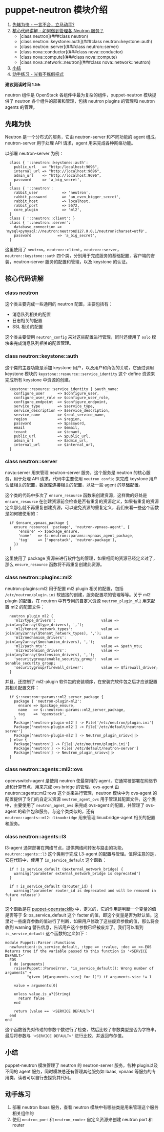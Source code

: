 # puppet-neutron 模块介绍
1. [先睹为快 - 一言不合，立马动手?](##先睹为快)
2. [核心代码讲解 - 如何做到管理各 Neutron 服务？](##核心代码讲解)
    - [class neutron](###class neutron)
    - [class neutron::keystone::auth](###class neutron::keystone::auth)
    - [class neutron::server](###class neutron::server)
    - [class nova::conductor](###class nova::conductor)
    - [class nova::compute](###class nova::compute)
    - [class nova::network::neutron](###class nova::network::neutron)
3. [小结](##小结)
4. [动手练习 - 光看不练假把式](##动手练习)

**建议阅读时间 1.5h**

neutron 组件是 OpenStack 各组件中最为复杂的组件，puppet-neutron 模块提供了 neutron 各个组件的部署和管理，包括 neutron plugins 的管理和 neutron agents 的管理。

## 先睹为快
Neutron 是一个分布式的服务，它由 neutron-server 和不同功能的 agent 组成。neutron-server 用于处理 API 请求，agent 用来完成各种网络功能。

以部署 neutron-server 为例：

```puppet
  class { '::neutron::keystone::auth':
    public_url   => "http:/localhost:9696",
    internal_url => "http://localhost:9696",
    admin_url    => "http://localhost:9696",
    password     => 'a_big_secret',
  }
  class { '::neutron':
    rabbit_user           => 'neutron',
    rabbit_password       => 'an_even_bigger_secret',
    rabbit_host           => localhost,
    rabbit_port           => 5672,
    core_plugin           => 'ml2',
  }
  class { '::neutron::client': }
  class { '::neutron::server':
    database_connection => 'mysql+pymysql://neutron:neutron@127.0.0.1/neutron?charset=utf8',
    password            => 'a_big_secret',
  }
```

这里使用了 `neutron`，`neutron::client`，`neutron::server`，`neutron::keystone::auth` 四个类，分别用于完成服务的基础配置，客户端的安装，neutron-server 服务的配置和管理，以及 keystone 的认证。

## 核心代码讲解
### class neutron
这个类主要完成一些通用的 neutron 配置，主要包括有：

* 消息队列相关的配置
* 日志相关的配置
* SSL 相关的配置

这个类主要使用 `neutron_config` 来对这些配置进行管理，同时还使用了 `oslo` 模块来完成消息队列相关的配置管理。

### class neutron::keystone::auth
这个类的主要功能是添加 keystone 用户，以及用户和角色的关联，它通过调用 keystone 模块的 `keystone::resource::service_identity` 这个 define 资源来完成所有 keystone 中资源的创建。

```puppet
  keystone::resource::service_identity { $auth_name:
    configure_user      => $configure_user,
    configure_user_role => $configure_user_role,
    configure_endpoint  => $configure_endpoint,
    service_type        => $service_type,
    service_description => $service_description,
    service_name        => $real_service_name,
    region              => $region,
    password            => $password,
    email               => $email,
    tenant              => $tenant,
    public_url          => $public_url,
    admin_url           => $admin_url,
    internal_url        => $internal_url,
  }

```

### class neutron::server
nova::server 用来管理 neutron-server 服务，这个服务是 neutron 的核心服务，用于处理 API 请求。代码中主要使用 `neutron_config` 来完成 keystone 用户认证相关的配置，数据库连接相关的配置，以及一些 agent 的基础配置。

这个类的代码中多次了 `ensure_resource` 函数来创建资源，这样做的好处是 `ensure_resource` 在创建资源前会检查是否有重复的资源定义，如果有重复的资源定义那么就不再重复创建资源，可以避免资源的重复定义，我们来看一些这个函数是如何被使用的：

```puppet
  if $ensure_vpnaas_package {
    ensure_resource( 'package', 'neutron-vpnaas-agent', {
      'ensure' => $package_ensure,
      'name'   => $::neutron::params::vpnaas_agent_package,
      'tag'    => ['openstack', 'neutron-package'],
    })
  }
```

这里使用了 package 资源来进行软件包的管理，如果相同的资源已经定义过了，那么 `ensure_resource` 函数将不再重复创建此资源。


### class neutron::plugins::ml2
neutron::plugins::ml2 用于配置 ml2 plugin 相关的配置，包括 `/etc/neutron/plugin.ini` 软链接的创建，服务配置项的管理等等。关于 ml2 plugin 的配置，在 neutron 中有专用的自定义资源 `neutron_plugin_ml2` 用来配置 ml2 的配置文件：

```puppet
  neutron_plugin_ml2 {
    'ml2/type_drivers':                     value => join(any2array($type_drivers), ',');
    'ml2/tenant_network_types':             value => join(any2array($tenant_network_types), ',');
    'ml2/mechanism_drivers':                value => join(any2array($mechanism_drivers), ',');
    'ml2/path_mtu':                         value => $path_mtu;
    'ml2/extension_drivers':                value => join(any2array($extension_drivers), ',');
    'securitygroup/enable_security_group':  value => $enable_security_group;
    'securitygroup/firewall_driver':        value => $firewall_driver;
  }
```

并且，还控制了 ml2-plugin 软件包的安装顺序，在安装完软件包之后才应该配置其相关配置文件：

``` puppet
  if $::neutron::params::ml2_server_package {
    package { 'neutron-plugin-ml2':
      ensure => $package_ensure,
      name   => $::neutron::params::ml2_server_package,
      tag    => 'openstack',
    }
    Package['neutron-plugin-ml2'] -> File['/etc/neutron/plugin.ini']
    Package['neutron-plugin-ml2'] -> File['/etc/default/neutron-server']
    Package['neutron-plugin-ml2'] -> Neutron_plugin_sriov<||>
  } else {
    Package['neutron'] -> File['/etc/neutron/plugin.ini']
    Package['neutron'] -> File['/etc/default/neutron-server']
    Package['neutron'] -> Neutron_plugin_sriov<||>
  }
```

### class neutron::agents::ml2::ovs
openvswitch-agent 是使用 neutron 使最常用的 agent，它通常被部署在网络节点和计算节点，用来完成 ovs bridge 的管理，ovs-agent 由 neutron::agents::ml2::ovs 这个类来进行管理，neutron 模块中为 ovs-agent 的配置提供了专门的自定义资源 `neutron_agent_ovs` 用于管理其配置文件，这个类中，主要使用了 `neutron_agnet_ovs` 来完成  ovs-agent 的配置，并管理了 ovs-agent 的软件包和服务。与这个类类似的，还有 `neutron::agents::ml2::linuxbridge` 用来管理 linuxbridge-agent 相关的配置和服务。

### class neutron::agents::l3
l3-agent 通常部署在网络节点，提供网络间转发与路由的功能，`neutron::agents::l3` 这个类用于完成 L3-agent 的配置与管理。值得注意的是，它在代码中，使用了 `is_service_default` 这个函数：

```puppet
  if ! is_service_default ($external_network_bridge) {
    warning('parameter external_network_bridge is deprecated')
  }

  if ! is_service_default ($router_id) {
    warning('parameter router_id is deprecated and will be removed in future release')
  }
```

这个函数是在 [puppet-openstacklib](Library_modules/puppet-openstacklib.md) 中，定义的，它的作用是判断一个变量的值是否等于 $::os_service_default 这个 facter 的值，即这个变量是否为默认值。这里对一些废弃参数的值进行了判断，如果用户修改了这些废弃参数的值，那么将会收到 warning 警告信息，告诉用户这个参数已经被废弃了。我们可以看到 `is_service_default` 这个函数的定义如下：

```puppet
module Puppet::Parser::Functions
  newfunction(:is_service_default, :type => :rvalue, :doc => <<-EOS
Returns true if the variable passed to this function is '<SERVICE DEFAULT>'
  EOS
  ) do |arguments|
    raise(Puppet::ParseError, "is_service_default(): Wrong number of arguments" +
          "given (#{arguments.size} for 1)") if arguments.size != 1

    value = arguments[0]

    unless value.is_a?(String)
      return false
    end

    return (value == '<SERVICE DEFAULT>')
  end
end
```

这个函数首先对传递的参数个数进行了检查，然后比较了参数类型是否为字符串，最后将参数与 `'<SERVICE DEFAULT>'` 进行比较，并返回布尔值。


## 小结
puppet-neutron 模块管理了 neutron 的 neutron-server 服务，各种 plugin以及不同的 agent 服务，同时模块总还有管理其他服务如 lbaas, vpnaas 等服务的专用类，读者可以自行去探究其代码。 
 
 ## 动手练习
1. 部署 neutron lbaas 服务，查看 neutron 模块中有哪些类是用来管理这个服务相关组件的
2. 使用 `neutron_port` 和 `neutron_router` 自定义资源来创建 neutron port 和 router 



